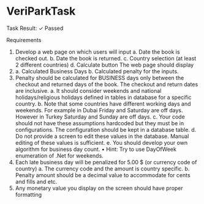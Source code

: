 # VeriParkTask

Task Result: ✓ Passed

Requirements
1) Develop a web page on which users will input
a. Date the book is checked out.
b. Date the book is returned.
c. Country selection (at least 2 different countries)
d. Calculate button The web page should display
2) a. Calculated Business Days
b. Calculated penalty for the inputs.
3) Penalty should be calculated for BUSINESS days only between the checkout and returned days of the book. The checkout and return dates are inclusive.
a. It should consider weekends and national holidays/religious holidays defined in tables in database for a specific country.
b. Note that some countries have different working days and weekends. For example in Dubai Friday and Saturday are off days. However in Turkey Saturday and Sunday are off days.
c. Your code should not have these assumptions hardcoded but they must be in configurations. The configuration should be kept in a database table.
d. Do not provide a screen to edit these values in the database. Manual editing of these values is sufficient.
e. You should develop your own algorithm for business day count.
• Hint: Try to use DayOfWeek enumeration of .Net for weekends.
4) Each late business day will be penalized for 5.00 $ (or currency code of country)
a. The currency code and the amount is country specific.
b. Penalty amount should be a decimal value to accommodate for cents and fills and etc.
5) Any monetary value you display on the screen should have proper formatting
